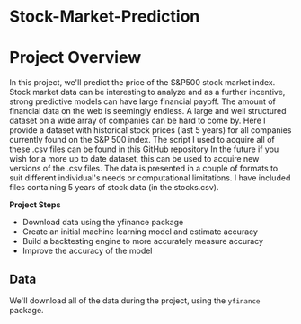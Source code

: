# Stock-Market-Prediction
# Project Overview
In this project, we'll predict the price of the S&P500 stock market index.
Stock market data can be interesting to analyze and as a further incentive, strong predictive models can have large financial payoff. The amount of financial data on the web is seemingly endless.
A large and well structured dataset on a wide array of companies can be hard to come by. Here I provide a dataset with historical stock prices (last 5 years) for all companies currently found on the S&P 500 index.
The script I used to acquire all of these .csv files can be found in this GitHub repository In the future if you wish for a more up to date dataset, this can be used to acquire new versions of the .csv files.
The data is presented in a couple of formats to suit different individual's needs or computational limitations. I have included files containing 5 years of stock data (in the stocks.csv).

**Project Steps**
* Download data using the yfinance package
* Create an initial machine learning model and estimate accuracy
* Build a backtesting engine to more accurately measure accuracy
* Improve the accuracy of the model

## Data

We'll download all of the data during the project, using the `yfinance` package.
